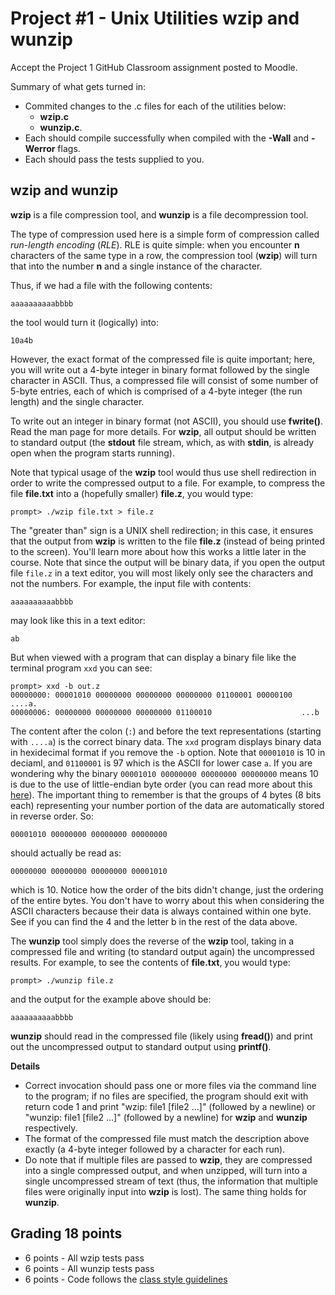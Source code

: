 # Project #1 - Unix Utilities wzip and wunzip

Accept the Project 1 GitHub Classroom assignment posted to Moodle.

Summary of what gets turned in:
* Commited changes to the .c files for each of the utilities below:
  * **wzip.c**
  * **wunzip.c**.
* Each should compile successfully when compiled with the **-Wall** and **-Werror** flags.
* Each should pass the tests supplied to you.

## wzip and wunzip

**wzip** is a file compression tool, and **wunzip** is a file decompression tool. 

The type of compression used here is a simple form of compression called *run-length encoding* (*RLE*). RLE is quite simple: when you encounter **n** characters of the same type in a row, the compression tool (**wzip**) will turn that into the number **n** and a single instance of the character.

Thus, if we had a file with the following contents:
```
aaaaaaaaaabbbb
```
the tool would turn it (logically) into:
```
10a4b
```

However, the exact format of the compressed file is quite important; here, you will write out a 4-byte integer in binary format followed by the single character in ASCII. Thus, a compressed file will consist of some number of 5-byte entries, each of which is comprised of a 4-byte integer (the run length) and the single character. 

To write out an integer in binary format (not ASCII), you should use **fwrite()**. Read the man page for more details. For **wzip**, all output should be written to standard output (the **stdout** file stream, which, as with **stdin**, is already open when the program starts running).

Note that typical usage of the **wzip** tool would thus use shell redirection in order to write the compressed output to a file. For example, to compress the file **file.txt** into a (hopefully smaller) **file.z**, you would type:

```
prompt> ./wzip file.txt > file.z
```
The "greater than" sign is a UNIX shell redirection; in this case, it ensures that the output from **wzip** is written to the file **file.z** (instead of being printed to the screen). You'll learn more about how this works a little later in the course. Note that since the output will be binary data, if you open the output file `file.z` in a text editor, you will most likely only see the characters and not the numbers.
For example, the input file with contents: 
```
aaaaaaaaaabbbb
```
may look like this in a text editor:
```
ab
```
But when viewed with a program that can display a binary file like the terminal program `xxd` you can see:
```
prompt> xxd -b out.z
00000000: 00001010 00000000 00000000 00000000 01100001 00000100  ....a.
00000006: 00000000 00000000 00000000 01100010                    ...b
```
The content after the colon (`:`) and before the text representations (starting with `....a`) is the correct binary data. The `xxd` program displays binary data in hexidecimal format if you remove the `-b` option. Note that `00001010` is 10 in deciaml, and `01100001` is 97 which is the ASCII for lower case `a`. If you are wondering why the binary `00001010 00000000 00000000 00000000` means 10 is due to the use of little-endian byte order (you can read more about this [here](https://www.section.io/engineering-education/what-is-little-endian-and-big-endian/)). The important thing to remember is that the groups of 4 bytes (8 bits each) representing your number portion of the data are automatically stored in reverse order. So:
```
00001010 00000000 00000000 00000000
```
should actually be read as:
```
00000000 00000000 00000000 00001010
```
which is 10. Notice how the order of the bits didn't change, just the ordering of the entire bytes. You don't have to worry about this when considering the ASCII characters because their data is always contained within one byte. See if you can find the 4 and the letter b in the rest of the data above.

The **wunzip** tool simply does the reverse of the **wzip** tool, taking in a compressed file and writing (to standard output again) the uncompressed results. For example, to see the contents of **file.txt**, you would type:

```
prompt> ./wunzip file.z
```
and the output for the example above should be:
```
aaaaaaaaaabbbb
```

**wunzip** should read in the compressed file (likely using **fread()**) and print out the uncompressed output to standard output using **printf()**.

**Details**

* Correct invocation should pass one or more files via the command line to the program; if no files are specified, the program should exit with return code 1 and print "wzip: file1 [file2 ...]" (followed by a newline) or "wunzip: file1 [file2 ...]" (followed by a newline) for **wzip** and **wunzip** respectively. 
* The format of the compressed file must match the description above exactly (a 4-byte integer followed by a character for each run).
* Do note that if multiple files are passed to **wzip**, they are compressed into a single compressed output, and when unzipped, will turn into a single uncompressed stream of text (thus, the information that multiple files were originally input into **wzip** is lost). The same thing holds for **wunzip**.

## Grading 18 points

* 6 points - All wzip tests pass
* 6 points - All wunzip tests pass
* 6 points - Code follows the [class style guidelines](http://csweb.wooster.edu/dguarnera/cs212/resources/guides/style-guidelines.html)
